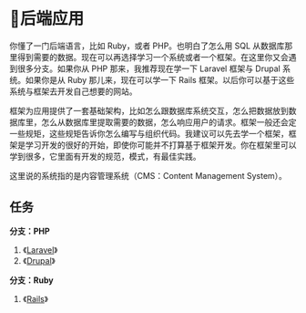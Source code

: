 # 后端应用

你懂了一门后端语言，比如 Ruby，或者 PHP。也明白了怎么用 SQL 从数据库那里得到需要的数据。现在可以再选择学习一个系统或者一个框架。在这里你又会遇到很多分支。如果你从 PHP 那来，我推荐现在学一下 Laravel 框架与 Drupal 系统。如果你是从 Ruby 那儿来，现在可以学一下 Rails 框架。以后你可以基于这些系统与框架去开发自己想要的网站。

框架为应用提供了一套基础架构，比如怎么跟数据库系统交互，怎么把数据放到数据库里，怎么从数据库里提取需要的数据，怎么响应用户的请求。框架一般还会定一些规矩，这些规矩告诉你怎么编写与组织代码。我建议可以先去学一个框架，框架是学习开发的很好的开始，即使你可能并不打算基于框架开发。你在框架里可以学到很多，它里面有开发的规范，模式，有最佳实践。



这里说的系统指的是内容管理系统（CMS：Content Management System）。

## 任务

**分支：PHP**

1. 《[Laravel](https://ninghao.net/package/laravel?a=51729)》
2. 《[Drupal](https://ninghao.net/package/drupal?a=51729)》

**分支：Ruby**

1. 《[Rails](https://ninghao.net/package/rails?a=51729)》



